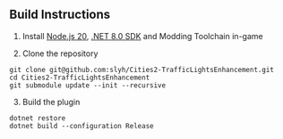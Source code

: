 ## Build Instructions

1. Install [Node.js 20](https://nodejs.org/), [.NET 8.0 SDK](https://dotnet.microsoft.com/download) and Modding Toolchain in-game

2. Clone the repository

```shell
git clone git@github.com:slyh/Cities2-TrafficLightsEnhancement.git
cd Cities2-TrafficLightsEnhancement
git submodule update --init --recursive
```

3. Build the plugin

```shell
dotnet restore
dotnet build --configuration Release
```
